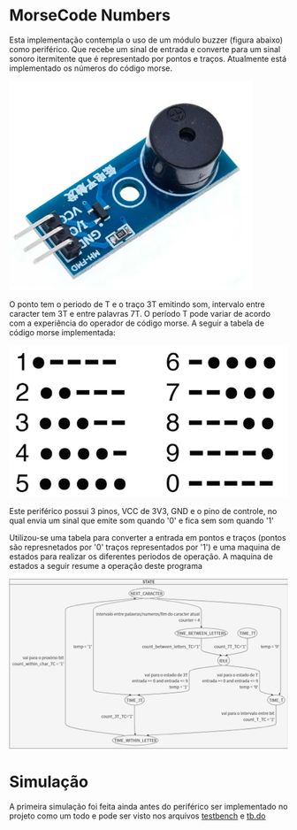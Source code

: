 # MorseCode Numbers

Esta implementação contempla o uso de um módulo buzzer (figura abaixo) como periférico. Que recebe um sinal de entrada e converte para um sinal sonoro itermitente que é representado por pontos e traços. Atualmente está implementado os números do código morse.


![# modulo buzzer ](./imagens/modulo%20buzzer.png)



O ponto tem o periodo de T e o traço 3T emitindo som, intervalo entre caracter tem 3T e entre palavras 7T. O período T pode variar de acordo com a experiência do operador de código morse. A seguir a tabela de código morse implementada:

![numeros morse](./imagens/Morse_code_numbers.png)

Este periférico possui 3 pinos, VCC de 3V3, GND e o pino de controle, no qual envia um sinal que emite som quando '0' e fica sem som quando '1'

Utilizou-se uma tabela para converter a entrada em pontos e traços (pontos são represnetados por '0' traços representados por '1') e uma maquina de estados para realizar os diferentes periodos de operação. A maquina de estados a seguir resume a operação deste programa


![maquina de estados ](./imagens/Maquina_de_estados.png)

# Simulação
A primeira simulação foi feita ainda antes do periférico ser implementado no projeto como um todo e pode ser visto nos arquivos [testbench](/peripherals/morse/testbench.vhd) e [tb.do](/peripherals/morse/tb.do)
